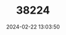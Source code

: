 ---
title: "38224"
category: "Dalbergia greveana"
draft: false
date: 2024-02-22 13:03:50
languages:
  Malagasy: ["Manary"]
---